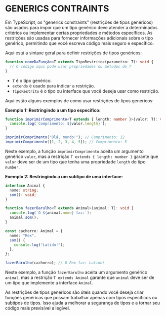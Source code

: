 # GENERICS CONTRAINTS
Em TypeScript, os "generics constraints" (restrições de tipos genéricos) são usados para impor que um tipo genérico deve atender a determinados critérios ou implementar certas propriedades e métodos específicos. As restrições são usadas para fornecer informações adicionais sobre o tipo genérico, permitindo que você escreva código mais seguro e específico.

Aqui está a sintaxe geral para definir restrições de tipos genéricos:

```typescript
function nomeDaFunção<T extends TipoRestrito>(parametro: T): void {
  // O código aqui pode usar propriedades ou métodos de T
}
```

- `T` é o tipo genérico.
- `extends` é usado para indicar a restrição.
- `TipoRestrito` é o tipo ou interface que você deseja usar como restrição.

Aqui estão alguns exemplos de como usar restrições de tipos genéricos:

**Exemplo 1: Restringindo a um tipo específico:**

```typescript
function imprimirComprimento<T extends { length: number }>(valor: T): void {
  console.log(`Comprimento: ${valor.length}`);
}

imprimirComprimento("Olá, mundo!"); // Comprimento: 12
imprimirComprimento([1, 2, 3, 4, 5]); // Comprimento: 5
```

Neste exemplo, a função `imprimirComprimento` aceita um argumento genérico `valor`, mas a restrição `T extends { length: number }` garante que `valor` deve ser de um tipo que tenha uma propriedade `length` do tipo `number`.

**Exemplo 2: Restringindo a um subtipo de uma interface:**

```typescript
interface Animal {
  nome: string;
  som(): void;
}

function fazerBarulho<T extends Animal>(animal: T): void {
  console.log(`O ${animal.nome} faz:`);
  animal.som();
}

const cachorro: Animal = {
  nome: "Rex",
  som() {
    console.log("Latido!");
  },
};

fazerBarulho(cachorro); // O Rex faz: Latido!
```

Neste exemplo, a função `fazerBarulho` aceita um argumento genérico `animal`, mas a restrição `T extends Animal` garante que `animal` deve ser de um tipo que implemente a interface `Animal`.

As restrições de tipos genéricos são úteis quando você deseja criar funções genéricas que possam trabalhar apenas com tipos específicos ou subtipos de tipos. Isso ajuda a melhorar a segurança de tipos e a tornar seu código mais previsível e legível. 